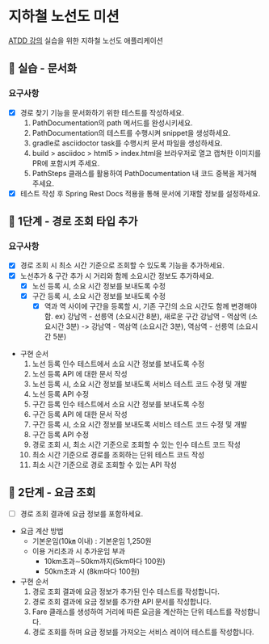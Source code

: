 # 지하철 노선도 미션
[ATDD 강의](https://edu.nextstep.camp/c/R89PYi5H) 실습을 위한 지하철 노선도 애플리케이션
## 🚀 실습 - 문서화
### 요구사항
- [x] 경로 찾기 기능을 문서화하기 위한 테스트를 작성하세요. 
  1. PathDocumentation의 path 메서드를 완성시키세요.
  2. PathDocumentation의 테스트를 수행시켜 snippet을 생성하세요. 
  3. gradle로 asciidoctor task를 수행시켜 문서 파일을 생성하세요.
  4. build > asciidoc > html5 > index.html을 브라우저로 열고 캡쳐한 이미지를 PR에 포함시켜 주세요. 
  5. PathSteps 클래스를 활용하여 PathDocumentation 내 코드 중복을 제거해주세요.
- [x] 테스트 작성 후 Spring Rest Docs 적용을 통해 문서에 기재할 정보를 설정하세요.
## 🚀 1단계 - 경로 조회 타입 추가
### 요구사항
- [x] 경로 조회 시 최소 시간 기준으로 조회할 수 있도록 기능을 추가하세요.
- [x] 노선추가 & 구간 추가 시 거리와 함께 소요시간 정보도 추가하세요.
  - [x] 노선 등록 시, 소요 시간 정보를 보내도록 수정
  - [x] 구간 등록 시, 소요 시간 정보를 보내도록 수정
    - [x] 역과 역 사이에 구간을 등록할 시, 기존 구간의 소요 시간도 함께 변경해야함.
      ex) 강남역 - 선릉역 (소요시간 8분), 새로운 구간 강남역 - 역삼역 (소요시간 3분) -> 강남역 - 역삼역 (소요시간 3분), 역삼역 - 선릉역 (소요시간 5분)
- 구현 순서
  1. 노선 등록 인수 테스트에서 소요 시간 정보를 보내도록 수정
  2. 노선 등록 API 에 대한 문서 작성
  3. 노선 등록 시, 소요 시간 정보를 보내도록 서비스 테스트 코드 수정 및 개발
  4. 노선 등록 API 수정
  5. 구간 등록 인수 테스트에서 소요 시간 정보를 보내도록 수정
  6. 구간 등록 API 에 대한 문서 작성
  7. 구간 등록 시, 소요 시간 정보를 보내도록 서비스 테스트 코드 수정 및 개발
  8. 구간 등록 API 수정
  9. 경로 조회 시, 최소 시간 기준으로 조회할 수 있는 인수 테스트 코드 작성
  10. 최소 시간 기준으로 경로를 조회하는 단위 테스트 코드 작성
  11. 최소 시간 기준으로 경로 조회할 수 있는 API 작성
## 🚀 2단계 - 요금 조회
- [ ] 경로 조회 결과에 요금 정보를 포함하세요.
- 요금 계산 방법
  - 기본운임(10㎞ 이내) : 기본운임 1,250원
  - 이용 거리초과 시 추가운임 부과
    - 10km초과∼50km까지(5km마다 100원)
    - 50km초과 시 (8km마다 100원)
- 구현 순서
  1. 경로 조회 결과에 요금 정보가 추가된 인수 테스트를 작성합니다.
  2. 경로 조회 결과에 요금 정보를 추가한 API 문서를 작성합니다.
  3. Fare 클래스를 생성하여 거리에 따른 요금을 계산하는 단위 테스트를 작성합니다.
  4. 경로 조회를 하며 요금 정보를 가져오는 서비스 레이어 테스트를 작성합니다.